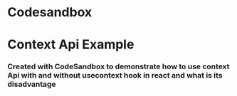 # Codesandbox
# Context Api Example
### Created with CodeSandbox to demonstrate how to use context Api with and without usecontext hook in react and what is its disadvantage
